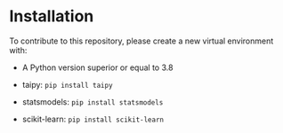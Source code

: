 # Installation

To contribute to this repository, please create a new virtual environment with:
- A Python version superior or equal to 3.8

- taipy: `pip install taipy`
- statsmodels: `pip install statsmodels`
- scikit-learn: `pip install scikit-learn`